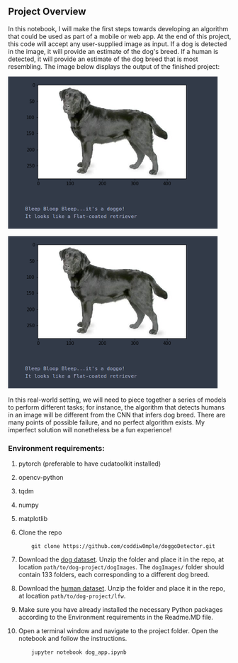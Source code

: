
## Project Overview

In this notebook, I will make the first steps towards developing an algorithm that could be used as part of a mobile or web app.  At the end of this project, this code will accept any user-supplied image as input.  If a dog is detected in the image, it will provide an estimate of the dog's breed.  If a human is detected, it will provide an estimate of the dog breed that is most resembling.  The image below displays the output of the finished project:

![Sample Dog Output](images/sample_dog_output.png)

![Sample Human Output](images/sample_dog_output.png)

In this real-world setting, we will need to piece together a series of models to perform different tasks; for instance, the algorithm that detects humans in an image will be different from the CNN that infers dog breed.  There are many points of possible failure, and no perfect algorithm exists.  My imperfect solution will nonetheless be a fun experience!

### Environment requirements:
1. pytorch (preferable to have cudatoolkit installed)
2. opencv-python
3. tqdm
4. numpy
5. matplotlib

1. Clone the repo
	``` 
		git clone https://github.com/coddiw0mple/doggoDetector.git
	```
2. Download the [dog dataset](https://s3-us-west-1.amazonaws.com/udacity-aind/dog-project/dogImages.zip).  Unzip the folder and place it in the repo, at location `path/to/dog-project/dogImages`.  The `dogImages/` folder should contain 133 folders, each corresponding to a different dog breed.
3. Download the [human dataset](http://vis-www.cs.umass.edu/lfw/lfw.tgz).  Unzip the folder and place it in the repo, at location `path/to/dog-project/lfw`.   
4. Make sure you have already installed the necessary Python packages according to the Environment requirements in the Readme.MD file.
5. Open a terminal window and navigate to the project folder. Open the notebook and follow the instructions.
	
	```
		jupyter notebook dog_app.ipynb
	```

